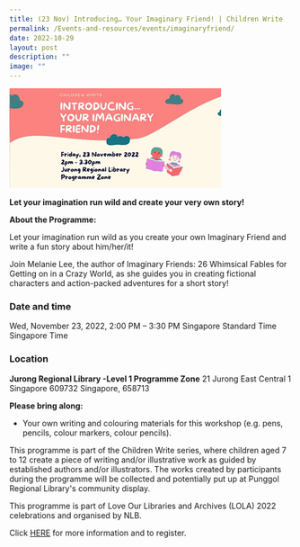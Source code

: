 ```yaml
---
title: (23 Nov) Introducing… Your Imaginary Friend! | Children Write
permalink: /Events-and-resources/events/imaginaryfriend/
date: 2022-10-29
layout: post
description: ""
image: ""
---
```

![](/images/Mel%20LOLA.png)

**Let your imagination run wild and create your very own story!**

**About the Programme:**

Let your imagination run wild as you create your own Imaginary Friend and write a fun story about him/her/it!

Join Melanie Lee, the author of Imaginary Friends: 26 Whimsical Fables for Getting on in a Crazy World, as she guides you in creating fictional characters and action-packed adventures for a short story!

### Date and time

Wed, November 23, 2022, 2:00 PM – 3:30 PM Singapore Standard Time Singapore Time

### Location

**Jurong Regional Library -Level 1 Programme Zone** 21 Jurong East Central 1 Singapore 609732 Singapore, 658713


**Please bring along:**

*   Your own writing and colouring materials for this workshop (e.g. pens, pencils, colour markers, colour pencils).

This programme is part of the Children Write series, where children aged 7 to 12 create a piece of writing and/or illustrative work as guided by established authors and/or illustrators. The works created by participants during the programme will be collected and potentially put up at Punggol Regional Library's community display.

This programme is part of Love Our Libraries and Archives (LOLA) 2022 celebrations and organised by NLB. 

Click [HERE](https://www.eventbrite.sg/e/introducing-your-imaginary-friend-children-write-tickets-441497710537?aff=ebdssbdestsearch&fbclid=IwAR2cAJ8mkIII4dk_vhrBSdIOLO1PZykEjvkiv01I_Y29FDpmnJCWLN05egY) for more information and to register.

